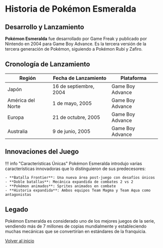 # Historia de Pokémon Esmeralda

## Desarrollo y Lanzamiento

**Pokémon Esmeralda** fue desarrollado por Game Freak y publicado por Nintendo en 2004 para Game Boy Advance. Es la tercera versión de la tercera generación de Pokémon, siguiendo a Pokémon Rubí y Zafiro.

## Cronología de Lanzamiento

| Región | Fecha de Lanzamiento | Plataforma |
|--------|---------------------|------------|
| Japón | 16 de septiembre, 2004 | Game Boy Advance |
| América del Norte | 1 de mayo, 2005 | Game Boy Advance |
| Europa | 21 de octubre, 2005 | Game Boy Advance |
| Australia | 9 de junio, 2005 | Game Boy Advance |

## Innovaciones del Juego

!!! info "Características Únicas"
    Pokémon Esmeralda introdujo varias características innovadoras que lo distinguieron de sus predecesores:
    
    - **Batalla Frontier**: Una nueva área post-juego con desafíos únicos
    - **Doble batallas**: Mecánica expandida de combates 2 vs 2
    - **Pokémon animados**: Sprites animados en combate
    - **Historia expandida**: Ambos equipos Team Magma y Team Aqua como antagonistas

## Legado

Pokémon Esmeralda es considerado uno de los mejores juegos de la serie, vendiendo más de 7 millones de copias mundialmente y estableciendo muchas mecánicas que se convertirían en estándares de la franquicia.

[Volver al inicio](index.md)